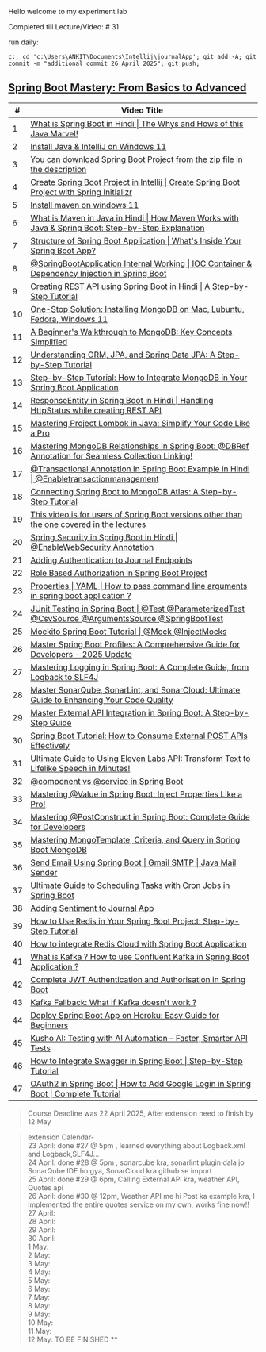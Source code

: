 Hello welcome to my experiment lab


Completed till Lecture/Video:  # 31
  
run daily:
```
c:; cd 'c:\Users\ANKIT\Documents\Intellij\journalApp'; git add -A; git commit -m "additional commit 26 April 2025"; git push;
```

## [Spring Boot Mastery: From Basics to Advanced](https://www.youtube.com/playlist?list=PLA3GkZPtsafacdBLdd3p1DyRd5FGfr3Ue)
<!-- 
git init
git add .
git commit -m "april 2025"
git branch -M main
git remote add origin https://github.com/ankitT20/journalApp.git
git push -u origin main
 -->

| # | Video Title |
|---|-------------|
| 1 | [What is Spring Boot in Hindi \| The Whys and Hows of this Java Marvel!](https://www.youtube.com/watch?v=1993zSY5UBI) |
| 2 | [Install Java & IntelliJ on Windows 11](https://www.youtube.com/watch?v=QZWCbxm9G28) |
| 3 | [You can download Spring Boot Project from the zip file in the description](https://www.youtube.com/watch?v=vW-DTk--qEM) |
| 4 | [Create Spring Boot Project in Intellij \| Create Spring Boot Project with Spring Initializr](https://www.youtube.com/watch?v=d4dcV7Kt3SI) |
| 5 | [Install maven on windows 11](https://www.youtube.com/watch?v=p0vfKL_pZgo) |
| 6 | [What is Maven in Java in Hindi \| How Maven Works with Java & Spring Boot: Step-by-Step Explanation](https://www.youtube.com/watch?v=zAmMPM8dIXc) |
| 7 | [Structure of Spring Boot Application \| What's Inside Your Spring Boot App?](https://www.youtube.com/watch?v=JNzVOpNCcfw) |
| 8 | [@SpringBootApplication Internal Working \| IOC Container & Dependency Injection in Spring Boot](https://www.youtube.com/watch?v=99M7TJvijUk) |
| 9 | [Creating REST API using Spring Boot in Hindi \| A Step-by-Step Tutorial](https://www.youtube.com/watch?v=rxT5RFYxjSg) |
| 10 | [One-Stop Solution: Installing MongoDB on Mac, Lubuntu, Fedora, Windows 11](https://www.youtube.com/watch?v=LtnVqa5dYLA) |
| 11 | [A Beginner's Walkthrough to MongoDB: Key Concepts Simplified](https://www.youtube.com/watch?v=3Dc8YxC0p-s) |
| 12 | [Understanding ORM, JPA, and Spring Data JPA: A Step-by-Step Tutorial](https://www.youtube.com/watch?v=ddrCOI0buBA) |
| 13 | [Step-by-Step Tutorial: How to Integrate MongoDB in Your Spring Boot Application](https://www.youtube.com/watch?v=jvSicVdHKT8) |
| 14 | [ResponseEntity in Spring Boot in Hindi \| Handling HttpStatus while creating REST API](https://www.youtube.com/watch?v=tWBhE1Cn8D0) |
| 15 | [Mastering Project Lombok in Java: Simplify Your Code Like a Pro](https://www.youtube.com/watch?v=xmRjF9qycIk) |
| 16 | [Mastering MongoDB Relationships in Spring Boot: @DBRef Annotation for Seamless Collection Linking!](https://www.youtube.com/watch?v=Cx81dki8BTA) |
| 17 | [@Transactional Annotation in Spring Boot Example in Hindi \| @Enabletransactionmanagement](https://www.youtube.com/watch?v=6oxyNgZSz9s) |
| 18 | [Connecting Spring Boot to MongoDB Atlas: A Step-by-Step Tutorial](https://www.youtube.com/watch?v=HjDyv7gL4Wg) |
| 19 | [This video is for users of Spring Boot versions other than the one covered in the lectures](https://www.youtube.com/watch?v=jJ5qrkMQ6r8) |
| 20 | [Spring Security in Spring Boot in Hindi \| @EnableWebSecurity Annotation](https://www.youtube.com/watch?v=02WP1FbiNSQ) |
| 21 | [Adding Authentication to Journal Endpoints](https://www.youtube.com/watch?v=QrCVj8ek83k) |
| 22 | [Role Based Authorization in Spring Boot Project](https://www.youtube.com/watch?v=LndqWC4yIU4) |
| 23 | [Properties \| YAML \| How to pass command line arguments in spring boot application ?](https://www.youtube.com/watch?v=rbORgxkBWSk) |
| 24 | [JUnit Testing in Spring Boot \| @Test @ParameterizedTest @CsvSource @ArgumentsSource @SpringBootTest](https://www.youtube.com/watch?v=mILLHaIjGn4) |
| 25 | [Mockito Spring Boot Tutorial \| @Mock @InjectMocks](https://www.youtube.com/watch?v=YcAC59cvcV0) |
| 26 | [Master Spring Boot Profiles: A Comprehensive Guide for Developers - 2025 Update](https://www.youtube.com/watch?v=WRUVixDFI6s) |
| 27 | [Mastering Logging in Spring Boot: A Complete Guide, from Logback to SLF4J](https://www.youtube.com/watch?v=bphMYrTv8pA) |
| 28 | [Master SonarQube, SonarLint, and SonarCloud: Ultimate Guide to Enhancing Your Code Quality](https://www.youtube.com/watch?v=iZtA-1zBvzY) |
| 29 | [Master External API Integration in Spring Boot: A Step-by-Step Guide](https://www.youtube.com/watch?v=95zTDdXbl_Q) |
| 30 | [Spring Boot Tutorial: How to Consume External POST APIs Effectively](https://www.youtube.com/watch?v=NwADDLFs_SU) |
| 31 | [Ultimate Guide to Using Eleven Labs API: Transform Text to Lifelike Speech in Minutes!](https://www.youtube.com/watch?v=bvBuqw7Skh0) |
| 32 | [@component vs @service in Spring Boot](https://www.youtube.com/watch?v=eAoX9wNT3Bo) |
| 33 | [Mastering @Value in Spring Boot: Inject Properties Like a Pro!](https://www.youtube.com/watch?v=BqIpcX2zlWc) |
| 34 | [Mastering @PostConstruct in Spring Boot: Complete Guide for Developers](https://www.youtube.com/watch?v=KSrXndTbVVQ) |
| 35 | [Mastering MongoTemplate, Criteria, and Query in Spring Boot MongoDB](https://www.youtube.com/watch?v=EL2ouT5P4Lc) |
| 36 | [Send Email Using Spring Boot \| Gmail SMTP \| Java Mail Sender](https://www.youtube.com/watch?v=42rA_GOlLHA) |
| 37 | [Ultimate Guide to Scheduling Tasks with Cron Jobs in Spring Boot](https://www.youtube.com/watch?v=9aP0qD3jG_8) |
| 38 | [Adding Sentiment to Journal App](https://www.youtube.com/watch?v=AIgjFvRr820) |
| 39 | [How to Use Redis in Your Spring Boot Project: Step-by-Step Tutorial](https://www.youtube.com/watch?v=2srQ-RiJHps) |
| 40 | [How to integrate Redis Cloud with Spring Boot Application](https://www.youtube.com/watch?v=13HUNj8lHC0) |
| 41 | [What is Kafka ? How to use Confluent Kafka in Spring Boot Application ?](https://www.youtube.com/watch?v=2YnutJ8tNos) |
| 42 | [Complete JWT Authentication and Authorisation in Spring Boot](https://www.youtube.com/watch?v=qvAoUVXgpZg) |
| 43 | [Kafka Fallback: What if Kafka doesn't work ?](https://www.youtube.com/watch?v=OG9vXOQsi5k) |
| 44 | [Deploy Spring Boot App on Heroku: Easy Guide for Beginners](https://www.youtube.com/watch?v=Q0Rhup_Vjlk) |
| 45 | [Kusho AI: Testing with AI Automation – Faster, Smarter API Tests](https://www.youtube.com/watch?v=f_LiIOytYE4) |
| 46 | [How to Integrate Swagger in Spring Boot \| Step-by-Step Tutorial](https://www.youtube.com/watch?v=7QlvGBJ9Tng) |
| 47 | [OAuth2 in Spring Boot \| How to Add Google Login in Spring Boot \| Complete Tutorial](https://www.youtube.com/watch?v=cRiqZ0j1gEM) |

  

> Course Deadline was 22 April 2025,
> After extension need to finish by 12 May
  
> extension Calendar-  
> 23 April: done #27 @ 5pm , learned everything about Logback.xml and Logback,SLF4J...  
> 24 April: done #28 @ 5pm , sonarcube kra, sonarlint plugin dala jo SonarQube IDE ho gya, SonarCloud kra github se import  
> 25 April: done #29 @ 6pm, Calling External API kra, weather API, Quotes api  
> 26 April: done #30 @ 12pm, Weather API me hi Post ka example kra, I implemented the entire quotes service on my own, works fine now!!  
> 27 April:  
> 28 April:  
> 29 April:  
> 30 April:  
> 1 May:  
> 2 May:  
> 3 May:  
> 4 May:  
> 5 May:  
> 6 May:  
> 7 May:  
> 8 May:  
> 9 May:  
> 10 May:  
> 11 May:  
> 12 May: TO BE FINISHED **  
  
